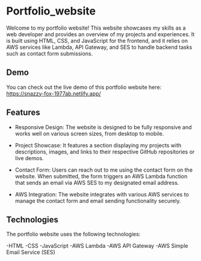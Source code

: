 # Portfolio_website

Welcome to my portfolio website! This website showcases my skills as a web developer and provides an overview of my projects and experiences. It is built using HTML, CSS, and JavaScript for the frontend, and it relies on AWS services like Lambda, API Gateway, and SES to handle backend tasks such as contact form submissions.

## Demo
You can check out the live demo of this portfolio website here: https://snazzy-fox-1977ab.netlify.app/

## Features
- Responsive Design: The website is designed to be fully responsive and works well on various screen sizes, from desktop to mobile.

- Project Showcase: It features a section displaying my projects with descriptions, images, and links to their respective GitHub repositories or live demos.

- Contact Form: Users can reach out to me using the contact form on the website. When submitted, the form triggers an AWS Lambda function that sends an email via AWS SES to my designated email address.

- AWS Integration: The website integrates with various AWS services to manage the contact form and email sending functionality securely.

## Technologies
The portfolio website uses the following technologies:

-HTML
-CSS
-JavaScript
-AWS Lambda
-AWS API Gateway
-AWS Simple Email Service (SES)
